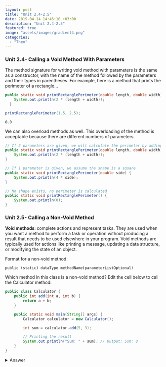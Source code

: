 ```yaml
---
layout: post
title: "Unit 2.4-2.5"
date: 2019-04-14 14:46:10 +03:00
description: "Unit 2.4-2.5"
featured: true
image: "assets/images/gradient4.png"
categories: 
  - "Theo"
---
```


### Unit 2.4- Calling a Void Method With Parameters

The method signature for writing void method with parameters is the same as a constructor, with the name of the method followed by the parameters and their types in parentheses. For example, here is a method that prints the perimeter of a rectangle...


```Java
public static void printRectanglePerimeter(double length, double width) {
    System.out.println(2 * (length + width));
  }   
```


```Java
printRectanglePerimeter(1.5, 2.5);
```

    8.0


We can also overload methods as well. This overloading of the method is acceptable because there are different numbers of parameters. 


```Java
// If 2 parameters are given, we will calculate the perimeter by adding the length and width and doubling it
public static void printRectanglePerimeter(double length, double width) {
    System.out.println(2 * (length + width));
}

// If 1 parameter is given, we assume the shape is a square
public static void printRectanglePerimeter(double side) {
    System.out.println(4 * side);
}

// No shape exists, no perimeter is calculated
public static void printRectanglePerimeter() {
    System.out.println(0);
}
```

### Unit 2.5- Calling a Non-Void Method

**Void methods**: complete actions and represent tasks. They are used when you want a method to perform a task or operation without producing a result that needs to be used elsewhere in your program. Void methods are typically used for actions like printing a message, updating a data structure, or modifying the state of an object.

Format for a non-void method:
```
public (static) dataType methodName(parameterListOptional)
```

Which method in this class is a non-void method? Edit the cell below to call the Calculator method.


```Java
public class Calculator {
    public int add(int a, int b) {
        return a + b;
    }

    public static void main(String[] args) {
        Calculator calculator = new Calculator();

        int sum = calculator.add(5, 3);

        // Printing the result
        System.out.println("Sum: " + sum); // Output: Sum: 8
    }
}

```

<details>
<summary>Answer</summary>
The method 'add' is the non void method. To call the whole method, we would write Calculator.main(null).
</details>
